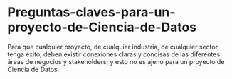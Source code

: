 # Preguntas-claves-para-un-proyecto-de-Ciencia-de-Datos
Para que cualquier proyecto, de cualquier industria, de cualquier sector, tenga éxito, deben existir conexiones claras y concisas de las diferentes áreas de negocios y stakeholders; y esto no es ajeno para un proyecto de Ciencia de Datos.

